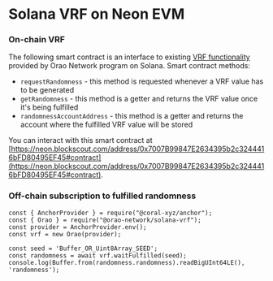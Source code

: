 # Solana VRF on Neon EVM

### On-chain VRF
The following smart contract is an interface to existing [VRF functionality](https://orao.network/solana-vrf) provided by Orao Network program on Solana. Smart contract methods:
* `requestRandomness` - this method is requested whenever a VRF value has to be generated
* `getRandomness` - this method is a getter and returns the VRF value once it's being fulfilled
* `randomnessAccountAddress` - this method is a getter and returns the account where the fulfilled VRF value will be stored

You can interact with this smart contract at [https://neon.blockscout.com/address/0x7007B99847E2634395b2c3244416bFD80495EF45#contract](https://neon.blockscout.com/address/0x7007B99847E2634395b2c3244416bFD80495EF45#contract).

### Off-chain subscription to fulfilled randomness
```
const { AnchorProvider } = require("@coral-xyz/anchor");
const { Orao } = require("@orao-network/solana-vrf");
const provider = AnchorProvider.env();
const vrf = new Orao(provider);

const seed = 'Buffer_OR_Uint8Array_SEED';
const randomness = await vrf.waitFulfilled(seed);
console.log(Buffer.from(randomness.randomness).readBigUInt64LE(), 'randomness');
```